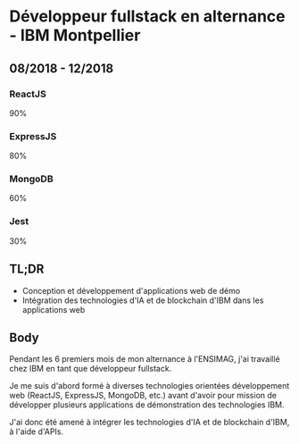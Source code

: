 # Développeur fullstack en alternance - IBM Montpellier
## 08/2018 - 12/2018
### ReactJS
90%

### ExpressJS
80%

### MongoDB
60%

### Jest
30%

## TL;DR
- Conception et développement d'applications web de démo
- Intégration des technologies d'IA et de blockchain d'IBM dans les applications web

## Body
Pendant les 6 premiers mois de mon alternance à l'ENSIMAG, j'ai travaillé chez IBM en tant que développeur fullstack.

Je me suis d'abord formé à diverses technologies orientées développement web (ReactJS, ExpressJS, MongoDB, etc.) avant d'avoir pour mission de développer plusieurs applications de démonstration des technologies IBM.

J'ai donc été amené à intégrer les technologies d'IA et de blockchain d'IBM, à l'aide d'APIs.